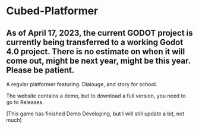 # Cubed-Platformer
## As of April 17, 2023, the current GODOT project is currently being transferred to a working Godot 4.0 project. There is no estimate on when it will come out, might be next year, might be this year. Please be patient.

A regular platformer featuring: Dialouge, and story for school.

The website contains a demo, but to download a full version, you need to go to Releases. 

(This game has finished Demo Developing, but I will still update a bit, not much)
